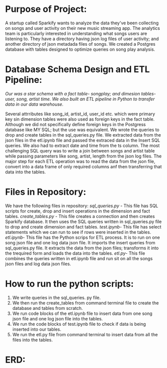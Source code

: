 # Purpose of Project: 

A startup called Sparkify wants to analyze the data they've been collecting on songs and user activity on their new music streaming app. The analytics team is particularly interested in understanding what songs users are listening to.  They have a directory having json log files of user activity; and another directory of json metadada files of songs. We created a Postgres database with tables designed to optimize queries on song play analysis.


# Database Schema Design and ETL Pipeline:

*Our was a star schema with a fact table- songplay; and dimesion tables- user, song, artist time. We also built an ETL pipeline in Python to transfer data in our data warehouse.*
 
Several attrributes like song_id, artist_id, user_id etc. which were primary key sin dimension tables were also used as foreign keys in the fact table. Although we did not specifically define foreign keys in the Postgress database like MY SQL; but the use was equivalent. 
We wrote the queries to drop and create tables in the sql_queries.py file. We extracted data from the json files in the etl.ipynb file and passed the extraced data in the Insert SQL queries. We also had to extract date and time from the ts column.
The most challenging SQL query was to write a join between songs and artist table while passing parameters like song, artist, length
from the json log files. The major step for each ETL operation was to read the data from the json file, convert into a data frame of only required columns anf then transferring that data into the tables.

# Files in Repository:

We have the following files in repository:
*sql_queries.py* - This file has SQL scripts for create, drop and insert operations in the dimension and fact tables.
*create_tables.py* - This file creates a connection and then creates Sparkify database. It then uses the SQL queries written in sql_queries.py file to drop and create dimension and fact tables.
*test.ipynb*- This file has select statements which we can run to see if rows were inserted in the tables.
*etl.ipynb*- This file has the Python scrips for ETL process. It is to run on one song json file and one log data json file. It imports the insert queries from sql_queries.py file. It extracts the data from the json files; transforms it into the trequired form and loads the data into the tables.
*etl.py*- This file combines the queries written in etl.ipynb file and run sit on all the songs json files and log data json files.

# How to run the python scripts:
1. We write queries in the sql_queries. py file.
2. We then run the create_tables from command terminal file to create the database and tables from scratch.
3. We run code blocks of the etl.ipynb file to insert data from one song json file and one log json file into the tables.
4. We run the code blocks of test.ipynb file to check if data is being inserted into our tables.
5. We run the etl.py file from command terminal to insert data from all the files into the tables.

# ERD:


